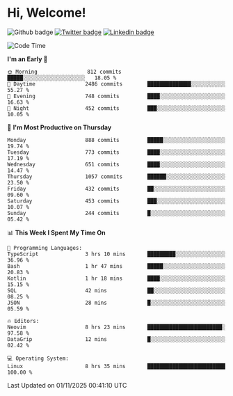   # Hi, Welcome!
  ![Github badge](https://img.shields.io/github/followers/kraken-afk.svg?style=social&label=Follow&maxAge=2592000)
  [![Twitter badge](https://img.shields.io/badge/-Twitter-00acee?style=flat-square&logo=Twitter&logoColor=white)](https://twitter.com/trshppl)
  [![Linkedin badge](https://img.shields.io/badge/LinkedIn-0077B5?style=flat-square&logo=linkedin&logoColor=white)](https://www.linkedin.com/in/noveanrer)
<!--START_SECTION:waka-->
![Code Time](http://img.shields.io/badge/Code%20Time-1%2C280%20hrs-blue)

**I'm an Early 🐤** 

```text
🌞 Morning                812 commits         █████░░░░░░░░░░░░░░░░░░░░   18.05 % 
🌆 Daytime                2486 commits        ██████████████░░░░░░░░░░░   55.27 % 
🌃 Evening                748 commits         ████░░░░░░░░░░░░░░░░░░░░░   16.63 % 
🌙 Night                  452 commits         ███░░░░░░░░░░░░░░░░░░░░░░   10.05 % 
```
📅 **I'm Most Productive on Thursday** 

```text
Monday                   888 commits         █████░░░░░░░░░░░░░░░░░░░░   19.74 % 
Tuesday                  773 commits         ████░░░░░░░░░░░░░░░░░░░░░   17.19 % 
Wednesday                651 commits         ████░░░░░░░░░░░░░░░░░░░░░   14.47 % 
Thursday                 1057 commits        ██████░░░░░░░░░░░░░░░░░░░   23.50 % 
Friday                   432 commits         ██░░░░░░░░░░░░░░░░░░░░░░░   09.60 % 
Saturday                 453 commits         ███░░░░░░░░░░░░░░░░░░░░░░   10.07 % 
Sunday                   244 commits         █░░░░░░░░░░░░░░░░░░░░░░░░   05.42 % 
```


📊 **This Week I Spent My Time On** 

```text
💬 Programming Languages: 
TypeScript               3 hrs 10 mins       █████████░░░░░░░░░░░░░░░░   36.96 % 
Bash                     1 hr 47 mins        █████░░░░░░░░░░░░░░░░░░░░   20.83 % 
Kotlin                   1 hr 18 mins        ████░░░░░░░░░░░░░░░░░░░░░   15.15 % 
SQL                      42 mins             ██░░░░░░░░░░░░░░░░░░░░░░░   08.25 % 
JSON                     28 mins             █░░░░░░░░░░░░░░░░░░░░░░░░   05.59 % 

🔥 Editors: 
Neovim                   8 hrs 23 mins       ████████████████████████░   97.58 % 
DataGrip                 12 mins             █░░░░░░░░░░░░░░░░░░░░░░░░   02.42 % 

💻 Operating System: 
Linux                    8 hrs 35 mins       █████████████████████████   100.00 % 
```


 Last Updated on 01/11/2025 00:41:10 UTC
<!--END_SECTION:waka-->